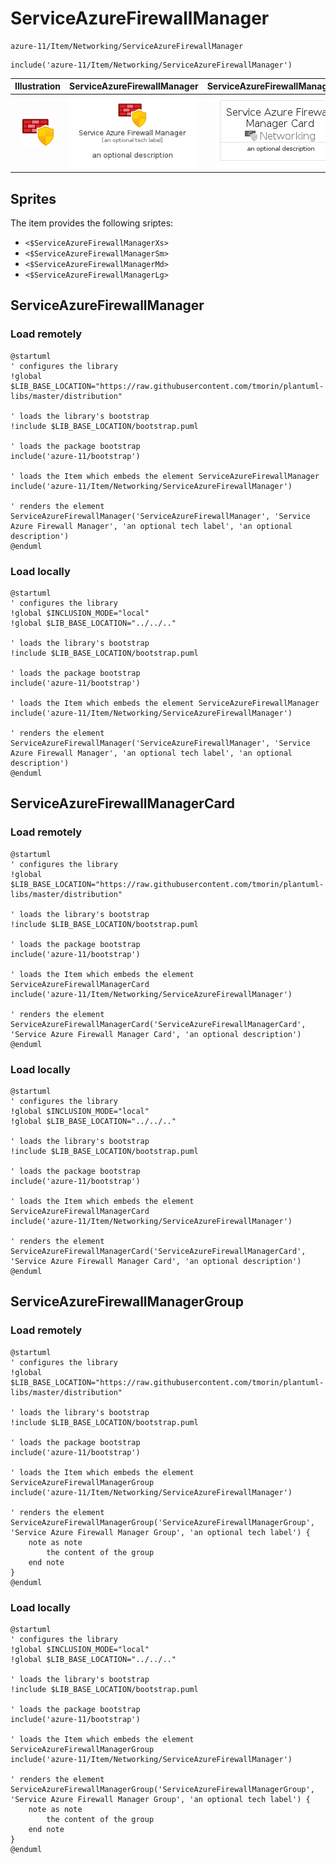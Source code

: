 # ServiceAzureFirewallManager


```text
azure-11/Item/Networking/ServiceAzureFirewallManager
```

```text
include('azure-11/Item/Networking/ServiceAzureFirewallManager')
```



| Illustration | ServiceAzureFirewallManager | ServiceAzureFirewallManagerCard | ServiceAzureFirewallManagerGroup |
| :---: | :---: | :---: | :---: |
| ![illustration for Illustration](../../../azure-11/Item/Networking/ServiceAzureFirewallManager.png) | ![illustration for ServiceAzureFirewallManager](../../../azure-11/Item/Networking/ServiceAzureFirewallManager.Local.png) | ![illustration for ServiceAzureFirewallManagerCard](../../../azure-11/Item/Networking/ServiceAzureFirewallManagerCard.Local.png) | ![illustration for ServiceAzureFirewallManagerGroup](../../../azure-11/Item/Networking/ServiceAzureFirewallManagerGroup.Local.png) |



## Sprites
The item provides the following sriptes:

- `<$ServiceAzureFirewallManagerXs>`
- `<$ServiceAzureFirewallManagerSm>`
- `<$ServiceAzureFirewallManagerMd>`
- `<$ServiceAzureFirewallManagerLg>`





## ServiceAzureFirewallManager

### Load remotely
```plantuml
@startuml
' configures the library
!global $LIB_BASE_LOCATION="https://raw.githubusercontent.com/tmorin/plantuml-libs/master/distribution"

' loads the library's bootstrap
!include $LIB_BASE_LOCATION/bootstrap.puml

' loads the package bootstrap
include('azure-11/bootstrap')

' loads the Item which embeds the element ServiceAzureFirewallManager
include('azure-11/Item/Networking/ServiceAzureFirewallManager')

' renders the element
ServiceAzureFirewallManager('ServiceAzureFirewallManager', 'Service Azure Firewall Manager', 'an optional tech label', 'an optional description')
@enduml
```

### Load locally
```plantuml
@startuml
' configures the library
!global $INCLUSION_MODE="local"
!global $LIB_BASE_LOCATION="../../.."

' loads the library's bootstrap
!include $LIB_BASE_LOCATION/bootstrap.puml

' loads the package bootstrap
include('azure-11/bootstrap')

' loads the Item which embeds the element ServiceAzureFirewallManager
include('azure-11/Item/Networking/ServiceAzureFirewallManager')

' renders the element
ServiceAzureFirewallManager('ServiceAzureFirewallManager', 'Service Azure Firewall Manager', 'an optional tech label', 'an optional description')
@enduml
```

## ServiceAzureFirewallManagerCard

### Load remotely
```plantuml
@startuml
' configures the library
!global $LIB_BASE_LOCATION="https://raw.githubusercontent.com/tmorin/plantuml-libs/master/distribution"

' loads the library's bootstrap
!include $LIB_BASE_LOCATION/bootstrap.puml

' loads the package bootstrap
include('azure-11/bootstrap')

' loads the Item which embeds the element ServiceAzureFirewallManagerCard
include('azure-11/Item/Networking/ServiceAzureFirewallManager')

' renders the element
ServiceAzureFirewallManagerCard('ServiceAzureFirewallManagerCard', 'Service Azure Firewall Manager Card', 'an optional description')
@enduml
```

### Load locally
```plantuml
@startuml
' configures the library
!global $INCLUSION_MODE="local"
!global $LIB_BASE_LOCATION="../../.."

' loads the library's bootstrap
!include $LIB_BASE_LOCATION/bootstrap.puml

' loads the package bootstrap
include('azure-11/bootstrap')

' loads the Item which embeds the element ServiceAzureFirewallManagerCard
include('azure-11/Item/Networking/ServiceAzureFirewallManager')

' renders the element
ServiceAzureFirewallManagerCard('ServiceAzureFirewallManagerCard', 'Service Azure Firewall Manager Card', 'an optional description')
@enduml
```

## ServiceAzureFirewallManagerGroup

### Load remotely
```plantuml
@startuml
' configures the library
!global $LIB_BASE_LOCATION="https://raw.githubusercontent.com/tmorin/plantuml-libs/master/distribution"

' loads the library's bootstrap
!include $LIB_BASE_LOCATION/bootstrap.puml

' loads the package bootstrap
include('azure-11/bootstrap')

' loads the Item which embeds the element ServiceAzureFirewallManagerGroup
include('azure-11/Item/Networking/ServiceAzureFirewallManager')

' renders the element
ServiceAzureFirewallManagerGroup('ServiceAzureFirewallManagerGroup', 'Service Azure Firewall Manager Group', 'an optional tech label') {
    note as note
        the content of the group
    end note
}
@enduml
```

### Load locally
```plantuml
@startuml
' configures the library
!global $INCLUSION_MODE="local"
!global $LIB_BASE_LOCATION="../../.."

' loads the library's bootstrap
!include $LIB_BASE_LOCATION/bootstrap.puml

' loads the package bootstrap
include('azure-11/bootstrap')

' loads the Item which embeds the element ServiceAzureFirewallManagerGroup
include('azure-11/Item/Networking/ServiceAzureFirewallManager')

' renders the element
ServiceAzureFirewallManagerGroup('ServiceAzureFirewallManagerGroup', 'Service Azure Firewall Manager Group', 'an optional tech label') {
    note as note
        the content of the group
    end note
}
@enduml
```

